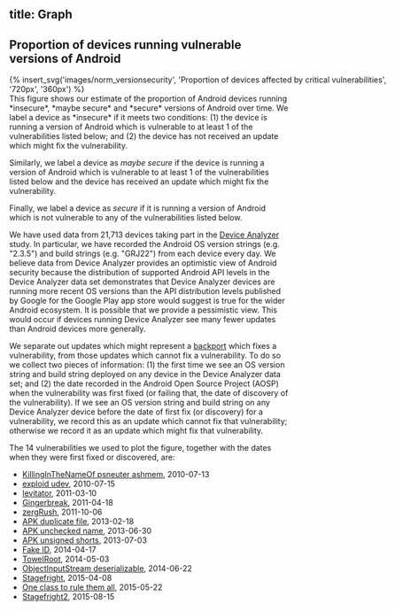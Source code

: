 
title: Graph
---

<div id="graph">
 <h2>Proportion of devices running vulnerable versions of Android</h2>
 <div style="width:720px; margin:auto;">
 {% insert_svg('images/norm_versionsecurity', 'Proportion of devices affected by critical vulnerabilities', '720px', '360px')  %}
 </div>
</div>
This figure shows our estimate of the proportion of Android devices running *insecure*, *maybe secure* and *secure* versions of Android over time.
We label a device as *insecure* if it meets two conditions:
(1) the device is running a version of Android which is vulnerable to at least 1 of the vulnerabilities listed below;
and (2) the device has not received an update which might fix the vulnerability.

Similarly, we label a device as *maybe secure* if the device is running a version of Android which is vulnerable to at least 1 of the vulnerabilities listed below and the device has received an update which might fix the vulnerability.

Finally, we label a device as *secure* if it is running a version of Android which is not vulnerable to any of the vulnerabilities listed below.

We have used data from 21,713 devices taking part in the [Device Analyzer](https://deviceanalyzer.cl.cam.ac.uk/) study.
In particular, we have recorded the Android OS version strings (e.g. "2.3.5") and build strings (e.g. "GRJ22") from each device every day.
We believe data from Device Analyzer provides an optimistic view of Android security because the distribution of supported Android API levels in the Device Analyzer data set demonstrates that Device Analyzer devices are running more recent OS versions than the API distribution levels published by Google for the Google Play app store would suggest is true for the wider Android ecosystem.
It is possible that we provide a pessimistic view.
This would occur if devices running Device Analyzer see many fewer updates than Android devices more generally.

We separate out updates which might represent a [backport](https://en.wikipedia.org/wiki/Backporting) which fixes a vulnerability,  from those updates which cannot fix a vulnerability.
To do so we collect two pieces of information:
(1) the first time we see an OS version string and build string deployed on any device in the Device Analyzer data set;
and (2) the date recorded in the Android Open Source Project (AOSP) when the vulnerability was first fixed (or failing that, the date of discovery of the vulnerability).
If we see an OS version string and build string on any Device Analyzer device before the date of first fix (or discovery) for a vulnerability, we record this as an update which cannot fix that vulnerability; otherwise we record it as an update which might fix that vulnerability.

The 14 vulnerabilities we used to plot the figure, together with the dates when they were first fixed or discovered, are:

* [KillingInTheNameOf psneuter ashmem](vulnerabilities/KillingInTheNameOf_psneuter_ashmem), 2010-07-13
* [exploid udev](vulnerabilities/exploid_udev), 2010-07-15
* [levitator](vulnerabilities/levitator), 2011-03-10
* [Gingerbreak](vulnerabilities/Gingerbreak), 2011-04-18
* [zergRush](vulnerabilities/zergRush), 2011-10-06
* [APK duplicate file](vulnerabilities/APK_duplicate_file), 2013-02-18
* [APK unchecked name](vulnerabilities/APK_unchecked_name), 2013-06-30
* [APK unsigned shorts](vulnerabilities/APK_unsigned_shorts), 2013-07-03
* [Fake ID](vulnerabilities/Fake_ID), 2014-04-17
* [TowelRoot](vulnerabilities/TowelRoot), 2014-05-03
* [ObjectInputStream deserializable](vulnerabilities/ObjectInputStream_deserializable), 2014-06-22
* [Stagefright](vulnerabilities/Stagefright), 2015-04-08
* [One class to rule them all](vulnerabilities/One_class_to_rule_them_all), 2015-05-22
* [Stagefright2](vulnerabilities/Stagefright2), 2015-08-15
